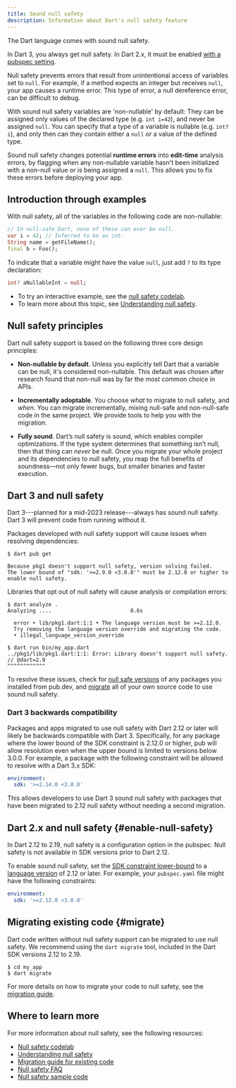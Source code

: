 ```yaml
---
title: Sound null safety
description: Information about Dart's null safety feature
---
```


The Dart language comes with sound null safety. 

In Dart 3, you always get null safety. In Dart 2.x,
it must be enabled [with a pubspec setting](#enable-null-safety).

Null safety prevents errors that result from unintentional access
of variables set to `null`.
For example, if a method expects an integer but receives `null`,
your app causes a runtime error. This type of error, a null dereference error,
can be difficult to debug.

With sound null safety variables are 'non-nullable' by default:
They can be assigned only values of the declared type
(e.g. `int i=42`), and never be assigned `null`.
You can specify that a type of a variable is nullable
(e.g. `int? i`),
and only then can they contain either a `null` *or*
a value of the defined type.

Sound null safety changes potential **runtime errors**
into **edit-time** analysis errors, by flagging when
any non-nullable variable hasn't been initialized with a 
non-null value or is being assigned a `null`.
This allows you to fix these errors before deploying your app.


## Introduction through examples

With null safety,
all of the variables in the following code are non-nullable:

```dart
// In null-safe Dart, none of these can ever be null.
var i = 42; // Inferred to be an int.
String name = getFileName();
final b = Foo();
```

<a id="creating-variables"></a>
To indicate that a variable might have the value `null`,
just add `?` to its type declaration:

```dart
int? aNullableInt = null;
```

- To try an interactive example,
  see the [null safety codelab][Null safety codelab].
- To learn more about this topic, see
  [Understanding null safety](/null-safety/understanding-null-safety).


## Null safety principles

Dart null safety support is based on the following three core design principles:

* **Non-nullable by default**. Unless you explicitly tell Dart that a variable
   can be null, it's considered non-nullable. This default was chosen
   after research found that non-null was by far the most common choice in APIs.

* **Incrementally adoptable**. You choose _what_ to migrate to null safety, and _when_.
  You can migrate incrementally, mixing null-safe and
  non-null-safe code in the same project. We provide tools to help you
  with the migration.

* **Fully sound**. Dart’s null safety is sound, which enables compiler optimizations.
  If the type system determines that something isn’t null, then that thing can _never_ be
  null. Once you migrate your whole project
  and its dependencies to null safety, 
  you reap the full benefits of soundness—not only 
  fewer bugs, but smaller binaries and faster execution.


## Dart 3 and null safety

Dart 3---planned for a mid-2023 release---always has sound null safety.
Dart 3 will prevent code from running without it.

Packages developed with null safety support will cause issues
when resolving dependencies:

```
$ dart pub get

Because pkg1 doesn't support null safety, version solving failed.
The lower bound of "sdk: '>=2.9.0 <3.0.0'" must be 2.12.0 or higher to enable null safety.
```

Libraries that opt out of null safety will cause analysis or compilation
errors:

```
$ dart analyze .
Analyzing ....                         0.6s

  error • lib/pkg1.dart:1:1 • The language version must be >=2.12.0. 
  Try removing the language version override and migrating the code.
  • illegal_language_version_override
```

```
$ dart run bin/my_app.dart
../pkg1/lib/pkg1.dart:1:1: Error: Library doesn't support null safety.
// @dart=2.9
^^^^^^^^^^^^
```

To resolve these issues, check for 
[null safe versions](/null-safety/migration-guide#check-dependency-status)
of any packages you installed from pub.dev, and [migrate](#migrate) all
of your own source code to use sound null safety.

### Dart 3 backwards compatibility

Packages and apps migrated to use null safety with Dart 2.12 or later will
likely be backwards compatible with Dart 3. Specifically, for any package where
the lower bound of the SDK constraint is 2.12.0 or higher, pub will allow
resolution even when the upper bound is limited to versions below 3.0.0. For
example, a package with the following constraint will be allowed to resolve with
a Dart 3.x SDK:

```yaml
environment:
  sdk: '>=2.14.0 <3.0.0'
```

This allows developers to use Dart 3 sound null safety with packages that have
been migrated to 2.12 null safety without needing a second migration.

## Dart 2.x and null safety {#enable-null-safety}

In Dart 2.12 to 2.19, null safety is a configuration option in the pubspec. Null
safety is not available in SDK versions prior to Dart 2.12.

<a id="constraints"></a>
To enable sound null safety, set the
[SDK constraint lower-bound](/tools/pub/pubspec#sdk-constraints)
to a [language version][] of 2.12 or later.
For example, your `pubspec.yaml` file might have the following constraints:

```yaml
environment:
  sdk: '>=2.12.0 <3.0.0'
```

[language version]: /guides/language/evolution#language-versioning

## Migrating existing code {#migrate}

Dart code written without null safety support can be migrated to use null
safety. We recommend using the `dart migrate` tool, included in the Dart SDK
versions 2.12 to 2.19.

```terminal
$ cd my_app
$ dart migrate
```

For more details on how to migrate your code to null safety,
see the [migration guide][].


## Where to learn more

For more information about null safety, see the following resources:

* [Null safety codelab][]
* [Understanding null safety][]
* [Migration guide for existing code][migration guide]
* [Null safety FAQ][]
* [Null safety sample code][calculate_lix]

[calculate_lix]: https://github.com/dart-lang/samples/tree/master/null_safety/calculate_lix
[migration guide]: /null-safety/migration-guide
[Null safety FAQ]: /null-safety/faq
[Null safety codelab]: /codelabs/null-safety
[Understanding null safety]: /null-safety/understanding-null-safety

